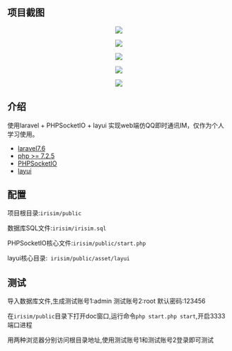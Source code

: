 ## 项目截图

<p align="center">
<img src="http://img.xiliujia.com/src/login.png">
</p>
<p align="center">
<img src="http://img.xiliujia.com/src/index.png">
</p>
<p align="center">
<img src="http://img.xiliujia.com/src/find.png">
</p>
<p align="center">
<img src="http://img.xiliujia.com/src/msg.png">
</p>
<p align="center">
<img src="http://img.xiliujia.com/src/background.png">
</p>

## 介绍

使用laravel + PHPSocketIO + layui 实现web端仿QQ即时通讯IM，仅作为个人学习使用。
- [laravel7.6](https://learnku.com/docs/laravel/7.x/installation/7447) 
- [php >= 7.2.5](https://www.php.net/downloads) 
- [PHPSocketIO](https://github.com/walkor/phpsocket.io)
- [layui](https://www.layui.com/doc/modules/layim.html)

## 配置

项目根目录:```irisim/public```

数据库SQL文件:```irisim/irisim.sql```

PHPSocketIO核心文件:```irisim/public/start.php```

layui核心目录:``` irisim/public/asset/layui```

## 测试
导入数据库文件,生成测试账号1:admin  测试账号2:root  默认密码:123456

在```irisim/public```目录下打开doc窗口,运行命令```php start.php start```,开启3333端口进程

用两种浏览器分别访问根目录地址,使用测试账号1和测试账号2登录即可测试
